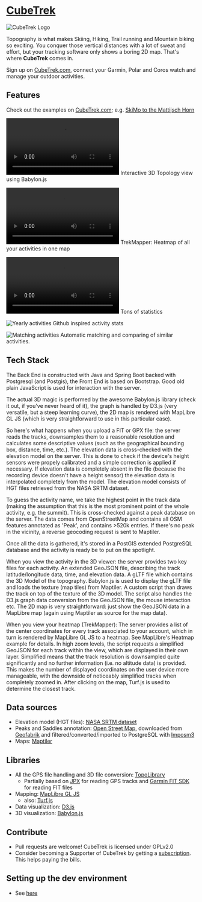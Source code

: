 # [CubeTrek](https://cubetrek.com)
![CubeTrek Logo](src/main/resources/static/assets/logo.png)

Topography is what makes Skiing, Hiking, Trail running and Mountain biking so exciting. You conquer those vertical distances with a lot of sweat and effort, but your tracking software only shows a boring 2D map.
That's where **CubeTrek** comes in.

Sign up on [CubeTrek.com](https://cubetrek.com), connect your Garmin, Polar and Coros watch and manage your outdoor activities.

## Features
Check out the examples on [CubeTrek.com](https://cubetrek.com); e.g. [SkiMo to the Mattijsch Horn](https://cubetrek.com/view/4967)

<video src="https://github.com/r-follador/CubeTrek/assets/3812273/c2f175b4-dbcb-4ade-aca7-a2ffc3bb2c8b"></video>
Interactive 3D Topology view using Babylon.js

<video src="https://github.com/r-follador/CubeTrek/assets/3812273/f3125863-cf29-4117-b282-08d551ae0c10"></video>
TrekMapper: Heatmap of all your activities in one map

<video src="https://github.com/r-follador/CubeTrek/assets/3812273/2cb06b85-8b51-413c-bffd-85c8a5c00b47"></video>
Tons of statistics

![Yearly activities](src/main/resources/static/assets/index_heatmap.png)
Github inspired activity stats

![Matching activities](src/main/resources/static/assets/index_matchingactivities.png)
Automatic matching and comparing of similar activities.

## Tech Stack
The Back End is constructed with Java and Spring Boot backed with Postgresql (and Postgis), the Front End is based on Bootstrap. Good old plain JavaScript is used for interaction with the server.

The actual 3D magic is performed by the awesome Babylon.js library (check it out, if you've never heard of it), the graph is handled by D3.js (very versatile, but a steep learning curve), the 2D map is rendered with MapLibre GL JS (which is very straightforward to use in this particular case).

So here's what happens when you upload a FIT or GPX file: the server reads the tracks, downsamples them to a reasonable resolution and calculates some descriptive values (such as the geographical bounding box, distance, time, etc.).
The elevation data is cross-checked with the elevation model on the server. This is done to check if the device's height sensors were propely calibrated and a simple correction is applied if necessary. If elevation data is completely absent in the file (because the recording device doesn't have a height sensor) the elevation data is interpolated completely from the model.
The elevation model consists of HGT files retrieved from the NASA SRTM dataset.

To guess the activity name, we take the highest point in the track data (making the assumption that this is the most prominent point of the whole activity, e.g. the summit). This is cross-checked against a peak database on the server. The data comes from OpenStreetMap and contains all OSM features annotated as 'Peak', and contains >520k entries.
If there's no peak in the vicinity, a reverse geocoding request is sent to Maptiler.

Once all the data is gathered, it's stored in a PostGIS extended PostgreSQL database and the activity is ready be to put on the spotlight.

When you view the activity in the 3D viewer: the server provides two key files for each activity. An extended GeoJSON file, describing the track latitude/longitude data, time, and elevation data. A gLTF file which contains the 3D Model of the topography. Babylon.js is used to display the gLTF file and loads the texture (map tiles) from Maptiler.
A custom script than draws the track on top of the texture of the 3D model.
The script also handles the D3.js graph data conversion from the GeoJSON file, the mouse interaction etc.
The 2D map is very straightforward: just show the GeoJSON data in a MapLibre map (again using Maptiler as source for the map data).

When you view your heatmap (TrekMapper): The server provides a list of the center coordinates for every track associated to your account, which in turn is rendered by MapLibre GL JS to a heatmap. See MapLibre's Heatmap example for details.
In high zoom levels, the script requests a simplified GeoJSON for each track within the view, which are displayed in their own layer. Simplified means that the track resolution is downsampled quite significantly and no further information (i.e. no altitude data) is provided.
This makes the number of displayed coordinates on the user device more manageable, with the downside of noticeably simplified tracks when completely zoomed in.
After clicking on the map, Turf.js is used to determine the closest track. 

## Data sources
- Elevation model (HGT files): [NASA SRTM dataset](https://lpdaac.usgs.gov/products/srtmgl1v003/)
- Peaks and Saddles annotation: [Open Street Map](https://www.openstreetmap.org/), downloaded from [Geofabrik](http://download.geofabrik.de/) and filtered/converted/imported to PostgreSQL with [Imposm3](https://github.com/omniscale/imposm3)
- Maps: [Maptiler](https://www.maptiler.com/)

## Libraries
- All the GPS file handling and 3D file conversion: [TopoLibrary](https://github.com/r-follador/TopoLibrary)
  - Partially based on [JPX](https://github.com/jenetics/jpx) for reading GPS tracks and [Garmin FIT SDK](https://developer.garmin.com/fit/overview/) for reading FIT files
- Mapping: [MapLibre GL JS](https://maplibre.org/)
  - also: [Turf.js](https://turfjs.org/)
- Data visualization: [D3.js](https://d3js.org/)
- 3D visualization: [Babylon.js](https://www.babylonjs.com/)

## Contribute
- Pull requests are welcome! CubeTrek is licensed under GPLv2.0
- Consider becoming a Supporter of CubeTrek by getting a [subscription](https://cubetrek.com/subscribe). This helps paying the bills.

## Setting up the dev environment
- See [here](docs/dev-environment.md)
